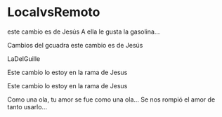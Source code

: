 # LocalvsRemoto

este cambio es de Jesús 
A ella le gusta la gasolina...

Cambios del gcuadra
este cambio es de Jesús

LaDelGuille

Este cambio lo estoy en la rama de Jesus

Este cambio lo estoy en la rama de Jesus

Como una ola, tu amor se fue como una ola...
Se nos rompió el amor de tanto usarlo...

